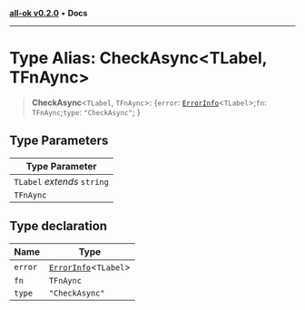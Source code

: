 [**all-ok v0.2.0**](../README.md) • **Docs**

***

# Type Alias: CheckAsync\<TLabel, TFnAync\>

> **CheckAsync**\<`TLabel`, `TFnAync`\>: \{`error`: [`ErrorInfo`](ErrorInfo.md)\<`TLabel`\>;`fn`: `TFnAync`;`type`: `"CheckAsync"`; \}

## Type Parameters

| Type Parameter |
| ------ |
| `TLabel` *extends* `string` |
| `TFnAync` |

## Type declaration

| Name | Type |
| ------ | ------ |
| `error` | [`ErrorInfo`](ErrorInfo.md)\<`TLabel`\> |
| `fn` | `TFnAync` |
| `type` | `"CheckAsync"` |
